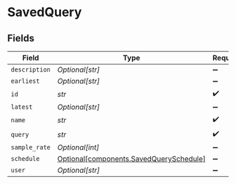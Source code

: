 # SavedQuery


## Fields

| Field                                                                                | Type                                                                                 | Required                                                                             | Description                                                                          |
| ------------------------------------------------------------------------------------ | ------------------------------------------------------------------------------------ | ------------------------------------------------------------------------------------ | ------------------------------------------------------------------------------------ |
| `description`                                                                        | *Optional[str]*                                                                      | :heavy_minus_sign:                                                                   | N/A                                                                                  |
| `earliest`                                                                           | *Optional[str]*                                                                      | :heavy_minus_sign:                                                                   | N/A                                                                                  |
| `id`                                                                                 | *str*                                                                                | :heavy_check_mark:                                                                   | N/A                                                                                  |
| `latest`                                                                             | *Optional[str]*                                                                      | :heavy_minus_sign:                                                                   | N/A                                                                                  |
| `name`                                                                               | *str*                                                                                | :heavy_check_mark:                                                                   | N/A                                                                                  |
| `query`                                                                              | *str*                                                                                | :heavy_check_mark:                                                                   | N/A                                                                                  |
| `sample_rate`                                                                        | *Optional[int]*                                                                      | :heavy_minus_sign:                                                                   | N/A                                                                                  |
| `schedule`                                                                           | [Optional[components.SavedQuerySchedule]](../../models/shared/savedqueryschedule.md) | :heavy_minus_sign:                                                                   | N/A                                                                                  |
| `user`                                                                               | *Optional[str]*                                                                      | :heavy_minus_sign:                                                                   | N/A                                                                                  |
